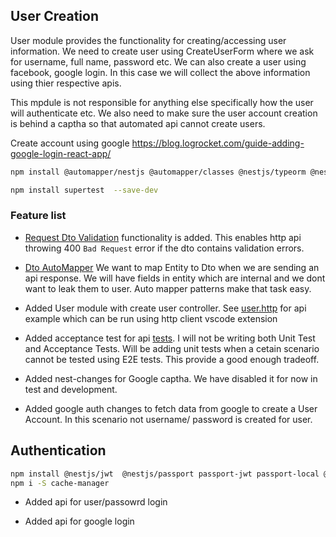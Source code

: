 ## User Creation

User module provides the functionality for creating/accessing user information. We need to create user using CreateUserForm where we ask for username, full name, password etc. We can also create a user using facebook, google login. In this case we will collect the above information using thier respective apis.

This mpdule is not responsible for anything else specifically how the user will authenticate etc. We also need to make sure the user account creation is behind a captha so that automated api cannot create users.

Create account using google https://blog.logrocket.com/guide-adding-google-login-react-app/

```bash
npm install @automapper/nestjs @automapper/classes @nestjs/typeorm @nestjs/config @nestlab/google-recaptcha class-validator class-transformer bcrypt sqlite3 typeorm @automapper/core

npm install supertest  --save-dev
```

### Feature list

- [Request Dto Validation](https://docs.nestjs.com/techniques/validation) functionality is added. This enables http api throwing 400 `Bad Request` error if the dto contains validation errors.

- [Dto AutoMapper](https://automapperts.netlify.app/docs/nestjs) We want to map Entity to Dto when we are sending an api response. We will have fields in entity which are internal and we dont want to leak them to user. Auto mapper patterns make that task easy.

- Added User module with create user controller. See [user.http](./user.http) for api example which can be run using http client vscode extension

- Added acceptance test for api [tests](./user.controller.spec.ts). I will not be writing both Unit Test and Acceptance Tests. Will be adding unit tests when a cetain scenario cannot be tested using E2E tests. This provide a good enough tradeoff.

- Added nest-changes for Google captha. We have disabled it for now in test and development.

- Added google auth changes to fetch data from google to create a User Account. In this scenario not username/ password is created for user.

## Authentication

```bash
npm install @nestjs/jwt  @nestjs/passport passport-jwt passport-local @nestjs/cache-manager cache-manager
npm i -S cache-manager

```

- Added api for user/passowrd login

- Added api for google login
